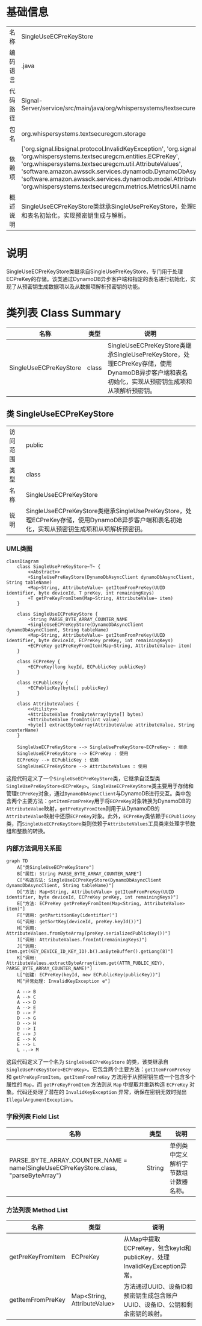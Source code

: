 # 基础信息

|      |      |
|------|------|
| 名称 | SingleUseECPreKeyStore |
| 编码语言 | .java |
| 代码路径 | Signal-Server/service/src/main/java/org/whispersystems/textsecuregcm/storage/SingleUseECPreKeyStore.java |
| 包名 | org.whispersystems.textsecuregcm.storage |
| 依赖项 | ['org.signal.libsignal.protocol.InvalidKeyException', 'org.signal.libsignal.protocol.ecc.ECPublicKey', 'org.whispersystems.textsecuregcm.entities.ECPreKey', 'org.whispersystems.textsecuregcm.util.AttributeValues', 'software.amazon.awssdk.services.dynamodb.DynamoDbAsyncClient', 'software.amazon.awssdk.services.dynamodb.model.AttributeValue', 'java.util.Map', 'java.util.UUID', 'org.whispersystems.textsecuregcm.metrics.MetricsUtil.name'] |
| 概述说明 | SingleUseECPreKeyStore类继承SingleUsePreKeyStore，处理ECPreKey存储，使用DynamoDB异步客户端和表名初始化，实现预密钥生成与解析。 |

# 说明

SingleUseECPreKeyStore类继承自SingleUsePreKeyStore，专门用于处理ECPreKey的存储。该类通过DynamoDB异步客户端和指定的表名进行初始化，实现了从预密钥生成数据项以及从数据项解析预密钥的功能。

# 类列表 Class Summary

| 名称   | 类型  | 说明 |
|-------|------|-------------|
| SingleUseECPreKeyStore | class | SingleUseECPreKeyStore类继承SingleUsePreKeyStore，处理ECPreKey存储，使用DynamoDB异步客户端和表名初始化，实现从预密钥生成项和从项解析预密钥。 |



## 类 SingleUseECPreKeyStore

|      |      |
|------|------|
| 访问范围 | public |
| 类型 | class |
| 名称 | SingleUseECPreKeyStore |
| 说明 | SingleUseECPreKeyStore类继承SingleUsePreKeyStore，处理ECPreKey存储，使用DynamoDB异步客户端和表名初始化，实现从预密钥生成项和从项解析预密钥。 |


### UML类图

```mermaid
classDiagram
    class SingleUsePreKeyStore~T~ {
        <<Abstract>>
        +SingleUsePreKeyStore(DynamoDbAsyncClient dynamoDbAsyncClient, String tableName)
        +Map~String, AttributeValue~ getItemFromPreKey(UUID identifier, byte deviceId, T preKey, int remainingKeys)
        +T getPreKeyFromItem(Map~String, AttributeValue~ item)
    }

    class SingleUseECPreKeyStore {
        -String PARSE_BYTE_ARRAY_COUNTER_NAME
        +SingleUseECPreKeyStore(DynamoDbAsyncClient dynamoDbAsyncClient, String tableName)
        +Map~String, AttributeValue~ getItemFromPreKey(UUID identifier, byte deviceId, ECPreKey preKey, int remainingKeys)
        +ECPreKey getPreKeyFromItem(Map~String, AttributeValue~ item)
    }

    class ECPreKey {
        +ECPreKey(long keyId, ECPublicKey publicKey)
    }

    class ECPublicKey {
        +ECPublicKey(byte[] publicKey)
    }

    class AttributeValues {
        <<Utility>>
        +AttributeValue fromByteArray(byte[] bytes)
        +AttributeValue fromInt(int value)
        +byte[] extractByteArray(AttributeValue attributeValue, String counterName)
    }

    SingleUseECPreKeyStore --> SingleUsePreKeyStore~ECPreKey~ : 继承
    SingleUseECPreKeyStore --> ECPreKey : 使用
    ECPreKey --> ECPublicKey : 依赖
    SingleUseECPreKeyStore --> AttributeValues : 使用
```

这段代码定义了一个`SingleUseECPreKeyStore`类，它继承自泛型类`SingleUsePreKeyStore<ECPreKey>`。`SingleUseECPreKeyStore`类主要用于存储和管理`ECPreKey`对象，通过`DynamoDbAsyncClient`与DynamoDB进行交互。类中包含两个主要方法：`getItemFromPreKey`用于将`ECPreKey`对象转换为DynamoDB的`AttributeValue`映射，`getPreKeyFromItem`则用于从DynamoDB的`AttributeValue`映射中还原`ECPreKey`对象。此外，`ECPreKey`类依赖于`ECPublicKey`类，而`SingleUseECPreKeyStore`类则依赖于`AttributeValues`工具类来处理字节数组和整数的转换。


### 内部方法调用关系图

```mermaid
graph TD
    A["类SingleUseECPreKeyStore"]
    B["属性: String PARSE_BYTE_ARRAY_COUNTER_NAME"]
    C["构造方法: SingleUseECPreKeyStore(DynamoDbAsyncClient dynamoDbAsyncClient, String tableName)"]
    D["方法: Map<String, AttributeValue> getItemFromPreKey(UUID identifier, byte deviceId, ECPreKey preKey, int remainingKeys)"]
    E["方法: ECPreKey getPreKeyFromItem(Map<String, AttributeValue> item)"]
    F["调用: getPartitionKey(identifier)"]
    G["调用: getSortKey(deviceId, preKey.keyId())"]
    H["调用: AttributeValues.fromByteArray(preKey.serializedPublicKey())"]
    I["调用: AttributeValues.fromInt(remainingKeys)"]
    J["调用: item.get(KEY_DEVICE_ID_KEY_ID).b().asByteBuffer().getLong(8)"]
    K["调用: AttributeValues.extractByteArray(item.get(ATTR_PUBLIC_KEY), PARSE_BYTE_ARRAY_COUNTER_NAME)"]
    L["创建: ECPreKey(keyId, new ECPublicKey(publicKey))"]
    M["异常处理: InvalidKeyException e"]

    A --> B
    A --> C
    A --> D
    A --> E
    D --> F
    D --> G
    D --> H
    D --> I
    E --> J
    E --> K
    E --> L
    L -.-> M
```

这段代码定义了一个名为 `SingleUseECPreKeyStore` 的类，该类继承自 `SingleUsePreKeyStore<ECPreKey>`。它包含两个主要方法：`getItemFromPreKey` 和 `getPreKeyFromItem`。`getItemFromPreKey` 方法用于从预密钥生成一个包含多个属性的 `Map`，而 `getPreKeyFromItem` 方法则从 `Map` 中提取并重新构造 `ECPreKey` 对象。代码还处理了潜在的 `InvalidKeyException` 异常，确保在密钥无效时抛出 `IllegalArgumentException`。

### 字段列表 Field List

| 名称  | 类型  | 说明 |
|-------|-------|------|
| PARSE_BYTE_ARRAY_COUNTER_NAME = name(SingleUseECPreKeyStore.class, "parseByteArray") | String | 单例类中定义解析字节数组计数器名称。 |

### 方法列表 Method List

| 名称  | 类型  | 说明 |
|-------|-------|------|
| getPreKeyFromItem | ECPreKey | 从Map中提取ECPreKey，包含keyId和publicKey，处理InvalidKeyException异常。 |
| getItemFromPreKey | Map<String, AttributeValue> | 方法通过UUID、设备ID和预密钥生成包含账户UUID、设备ID、公钥和剩余密钥的映射。 |




